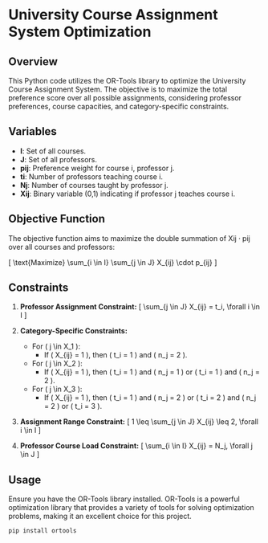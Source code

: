 # University Course Assignment System Optimization

## Overview

This Python code utilizes the OR-Tools library to optimize the University Course Assignment System. The objective is to maximize the total preference score over all possible assignments, considering professor preferences, course capacities, and category-specific constraints.

## Variables

- **I**: Set of all courses.
- **J**: Set of all professors.
- **pij**: Preference weight for course i, professor j.
- **ti**: Number of professors teaching course i.
- **Nj**: Number of courses taught by professor j.
- **Xij**: Binary variable (0,1) indicating if professor j teaches course i.

## Objective Function

The objective function aims to maximize the double summation of Xij · pij over all courses and professors:

\[ \text{Maximize} \sum_{i \in I} \sum_{j \in J} X_{ij} \cdot p_{ij} \]

## Constraints

1. **Professor Assignment Constraint:**
   \[ \sum_{j \in J} X_{ij} = t_i, \forall i \in I \]

2. **Category-Specific Constraints:**
   - For \( j \in X_1 \):
     - If \( X_{ij} = 1 \), then \( t_i = 1 \) and \( n_j = 2 \).
   - For \( j \in X_2 \):
     - If \( X_{ij} = 1 \), then \( t_i = 1 \) and \( n_j = 1 \) or \( t_i = 1 \) and \( n_j = 2 \).
   - For \( j \in X_3 \):
     - If \( X_{ij} = 1 \), then \( t_i = 1 \) and \( n_j = 2 \) or \( t_i = 2 \) and \( n_j = 2 \) or \( t_i = 3 \).

3. **Assignment Range Constraint:**
   \[ 1 \leq \sum_{j \in J} X_{ij} \leq 2, \forall i \in I \]

4. **Professor Course Load Constraint:**
   \[ \sum_{i \in I} X_{ij} = N_j, \forall j \in J \]

## Usage

Ensure you have the OR-Tools library installed. OR-Tools is a powerful optimization library that provides a variety of tools for solving optimization problems, making it an excellent choice for this project.

```bash
pip install ortools
